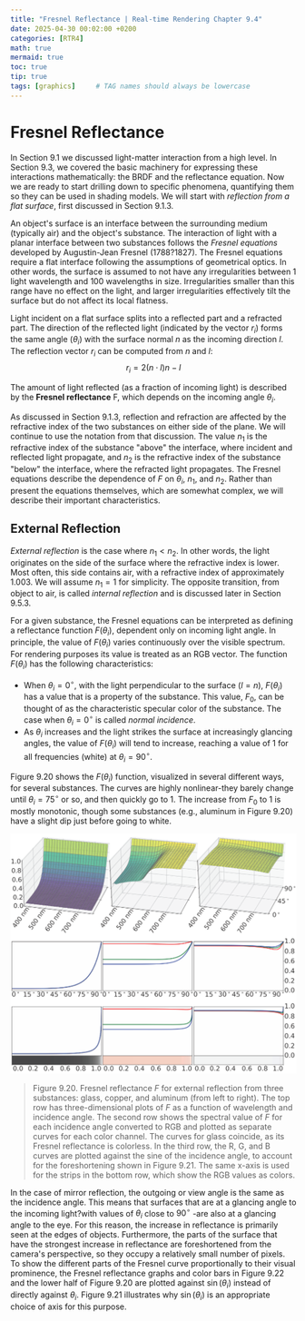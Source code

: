 ```yaml
---
title: "Fresnel Reflectance | Real-time Rendering Chapter 9.4"
date: 2025-04-30 00:02:00 +0200
categories: [RTR4]
math: true
mermaid: true
toc: true
tip: true
tags: [graphics]     # TAG names should always be lowercase
---
```

# Fresnel Reflectance

In Section 9.1 we discussed light-matter interaction from a high level. In Section 9.3, we covered the basic machinery for expressing these interactions mathematically: the BRDF and the reflectance equation. Now we are ready to start drilling down to specific phenomena, quantifying them so they can be used in shading models. We will start with *reflection from a flat surface*, first discussed in Section 9.1.3.

An object's surface is an interface between the surrounding medium (typically air) and the object's substance. The interaction of light with a planar interface between two substances follows the *Fresnel equations* developed by Augustin-Jean Fresnel (1788?1827). The Fresnel equations require a flat interface following the assumptions of geometrical optics. In other words, the surface is assumed to not have any irregularities between 1 light wavelength and 100 wavelengths in size. Irregularities smaller than this range have no effect on the light, and larger irregularities effectively tilt the surface but do not affect its local flatness.

Light incident on a flat surface splits into a reflected part and a refracted part.
The direction of the reflected light (indicated by the vector $r_i$) forms the same angle ($\theta_i$) with the surface normal $n$ as the incoming direction $l$. The reflection vector $r_i$ can be computed from $n$ and $l$: $$ r_i = 2(n \cdot l) n - l $$

The amount of light reflected (as a fraction of incoming light) is described by the **Fresnel reflectance** F, which depends on the incoming angle $\theta_i$.

As discussed in Section 9.1.3, reflection and refraction are affected by the refractive index of the two substances on either side of the plane. We will continue to use the notation from that discussion. The value $n_1$ is the refractive index of the substance "above" the interface, where incident and reflected light propagate, and $n_2$ is the refractive index of the substance "below" the interface, where the refracted light propagates. The Fresnel equations describe the dependence of $F$ on $\theta_i$, $n_1$, and $n_2$. Rather than present the equations themselves, which are somewhat complex, we will describe their important characteristics.

## External Reflection

*External reflection* is the case where $n_1 < n_2$. In other words, the light originates on the side of the surface where the refractive index is lower. Most often, this side contains air, with a refractive index of approximately 1.003. We will assume $n_1= 1$ for simplicity. The opposite transition, from object to air, is called *internal reflection* and is discussed later in Section 9.5.3.

For a given substance, the Fresnel equations can be interpreted as defining a reflectance function $F(\theta_i)$, dependent only on incoming light angle. In principle, the value of $F(\theta_i)$ varies continuously over the visible spectrum. For rendering purposes its value is treated as an RGB vector. The function $F(\theta_i)$ has the following characteristics:
- When $\theta_i= 0^\circ$, with the light perpendicular to the surface $(l = n)$, $F(\theta_i)$ has a value that is a property of the substance. This value, $F_0$, can be thought of as the characteristic specular color of the substance. The case when $\theta_i= 0^\circ$ is called *normal incidence*.
- As $\theta_i$ increases and the light strikes the surface at increasingly glancing angles, the value of $F(\theta_i)$ will tend to increase, reaching a value of 1 for all frequencies (white) at $\theta_i= 90^\circ$.

Figure 9.20 shows the $F(\theta_i)$ function, visualized in several different ways, for several substances. The curves are highly nonlinear-they barely change until $\theta_i = 75^\circ$ or so, and then quickly go to 1. The increase from $F_0$ to 1 is mostly monotonic, though some substances (e.g., aluminum in Figure 9.20) have a slight dip just before going to white.

![Fig9.20](/images/fig9.20.png)
> Figure 9.20. Fresnel reflectance $F$ for external reflection from three substances: glass, copper, and aluminum (from left to right). The top row has three-dimensional plots of $F$ as a function of wavelength and incidence angle. The second row shows the spectral value of $F$ for each incidence angle converted to RGB and plotted as separate curves for each color channel. The curves for glass coincide, as its Fresnel reflectance is colorless. In the third row, the R, G, and B curves are plotted against the sine of the incidence angle, to account for the foreshortening shown in Figure 9.21. The same x-axis is used for the strips in the bottom row, which show the RGB values as colors.

In the case of mirror reflection, the outgoing or view angle is the same as the incidence angle. This means that surfaces that are at a glancing angle to the incoming light?with values of $\theta_i$ close to $90^\circ$ -are also at a glancing angle to the eye. For this reason, the increase in reflectance is primarily seen at the edges of objects. Furthermore, the parts of the surface that have the strongest increase in reflectance are foreshortened from the camera's perspective, so they occupy a relatively small number of pixels. To show the different parts of the Fresnel curve proportionally to their visual prominence, the Fresnel reflectance graphs and color bars in Figure 9.22 and the lower half of Figure 9.20 are plotted against $\sin(\theta_i)$ instead of directly against $\theta_i$. Figure 9.21 illustrates why $\sin(\theta_i)$ is an appropriate choice of axis for this purpose.

<!--
regex:\[\d+(?:,\s*\d+)*\]
## Lists

### Ordered list

1. Firstly
2. Secondly
3. Thirdly

### Unordered list

- Chapter
  + Section
    * Paragraph

### ToDo list

- [ ] Job
  + [x] Step 1
  + [x] Step 2
  + [ ] Step 3

### Description list

Sun
: the star around which the earth orbits

Moon
: the natural satellite of the earth, visible by reflected light from the sun

## Block Quote

> This line shows the _block quote_.

## Prompts

> An example showing the `tip` type prompt.
{: .prompt-tip }

> An example showing the `info` type prompt.
{: .prompt-info }

> An example showing the `warning` type prompt.
{: .prompt-warning }

> An example showing the `danger` type prompt.
{: .prompt-danger }

## Footnote

Click the hook will locate the footnote[^footnote], and here is another footnote[^fn-nth-2].

## Inline code

This is an example of `Inline Code`.

## Filepath

Here is the `/path/to/the/file.extend`{: .filepath}.

### Dark/Light mode & Shadow

The image below will toggle dark/light mode based on theme preference, notice it has shadows.

![light mode only](/posts/20190808/devtools-light.png){: .light .w-75 .shadow .rounded-10 w='1212' h='668' }
![dark mode only](/posts/20190808/devtools-dark.png){: .dark .w-75 .shadow .rounded-10 w='1212' h='668' }


## Reverse Footnote

[^footnote]: The footnote source
[^fn-nth-2]: The 2nd footnote source
-->
